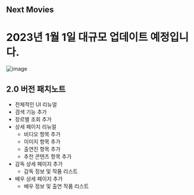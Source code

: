 ## Next Movies

# 2023년 1월 1일 대규모 업데이트 예정입니다.

![image](https://user-images.githubusercontent.com/73919235/210082395-ad726aec-fdf4-45d4-ac2a-17e5e1017a03.png)

## 2.0 버전 패치노트
- 전체적인 UI 리뉴얼
- 검색 기능 추가
- 장르별 조회 추가
- 상세 페이지 리뉴얼
  - 비디오 항목 추가
  - 이미지 항목 추가
  - 출연진 항목 추가
  - 추천 콘텐츠 항목 추가
- 감독 상세 페이지 추가
  - 감독 정보 및 작품 리스트
- 배우 상세 페이지 추가
  - 배우 정보 및 출연 작품 리스트

